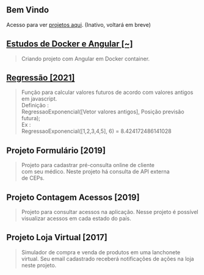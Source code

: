 Bem Vindo
----------------------------------------------------------------------------
Acesso para ver [projetos aqui](https://repositoriooiler.com.br/). (Inativo, voltará em breve)  

[Estudos de Docker e Angular [~]](/projeto-app-angular/app-angular)
----------------------------------------------------------------------------
> Criando projeto com Angular em Docker container.

[Regressão [2021]](https://repositoriooiler.com.br/)
----------------------------------------------------------------------------
> Função para calcular valores futuros de acordo com valores antigos em javascript.  
> Definição :  
RegressaoExponencial([Vetor valores antigos], Posição previsão futura);  
> Ex :  
RegressaoExponencial([1,2,3,4,5], 6) = 8.424172486141028

Projeto Formulário [2019]
----------------------------------------------------------------------------
> Projeto para cadastrar pré-consulta online de cliente  
com seu  médico.  Neste  projeto há consulta de API  externa  
de CEPs.  

Projeto Contagem Acessos [2019]
----------------------------------------------------------------------------
> Projeto para consultar acessos na aplicação. Nesse projeto é possível   
visualizar acessos em cada estado do país.  

Projeto Loja Virtual [2017]
----------------------------------------------------------------------------
> Simulador de compra e venda de produtos em uma lanchonete  
virtual. Seu email cadastrado receberá notificações de ações na loja  
neste projeto.







